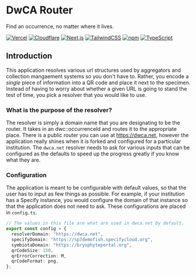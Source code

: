 # DwCA Router

Find an occurrence, no matter where it lives. 

[![Vercel](https://img.shields.io/badge/Vercel-%23000000.svg?logo=vercel&logoColor=white)](#)
[![Cloudflare](https://img.shields.io/badge/Cloudflare-F38020?logo=Cloudflare&logoColor=white)](#)
[![Next.js](https://img.shields.io/badge/Next.js-black?logo=next.js&logoColor=white)](#)
[![TailwindCSS](https://img.shields.io/badge/Tailwind%20CSS-%2338B2AC.svg?logo=tailwind-css&logoColor=white)](#)
[![npm](https://img.shields.io/badge/npm-CB3837?logo=npm&logoColor=fff)](#)
[![TypeScript](https://img.shields.io/badge/TypeScript-3178C6?logo=typescript&logoColor=fff)](#)

## Introduction

This application resolves various url structures used by aggregators and collection mangaement systems so you don't have to. Rather, you encode a *single* piece of information into a QR code and place it next to the specimen. Instead of having to worry about whether a given URL is going to stand the test of time, you pick a resolver that you would like to use.

### What is the purpose of the resolver?

The resolver is simply a domain name that you are designating to be the router. It takes in an dwc::occurrenceId and routes it to the appropriate place. There is a public router you can use at <https://dwca.net>, however the application really shines when it is forked and configured for a particular institution. The `dwca.net` resolver needs to ask for various inputs that can be configured as the defaults to speed up the progress greatly if you know what they are.

### Configuration

The application is meant to be configurable with default values, so that the user has to input as few things as possible. For example, if your institution has a Specify instance, you would configure the domain of that instance so that the application does not need to ask. These configurations are placed in `config.ts`. 

```typescript
// The values in this file are what are used in dwca.net by default.
export const config = {
  resolverDomain: "https://dwca.net",
  specifyDomain: "https://sp7demofish.specifycloud.org",
  symbiotaDomain: "https://bryophyteportal.org",
  qrCodeSize: 150,
  qrErrorCorrection: M,
  qrCodeFormat: png,
};
```





